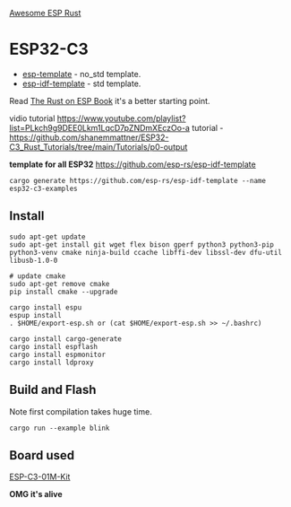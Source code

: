 
[Awesome ESP Rust](https://github.com/esp-rs/awesome-esp-rust)

# ESP32-C3

- [esp-template](https://github.com/esp-rs/esp-template)          - no_std template.
- [esp-idf-template](https://github.com/esp-rs/esp-idf-template)  - std template.
     

Read [The Rust on ESP Book](https://esp-rs.github.io/book/introduction.html) it's a better starting point.

vidio tutorial https://www.youtube.com/playlist?list=PLkch9g9DEE0Lkm1LqcD7pZNDmXEczOo-a
tutorial - https://github.com/shanemmattner/ESP32-C3_Rust_Tutorials/tree/main/Tutorials/p0-output

**template for all ESP32** https://github.com/esp-rs/esp-idf-template

    cargo generate https://github.com/esp-rs/esp-idf-template --name esp32-c3-examples
                     

## Install

    sudo apt-get update
    sudo apt-get install git wget flex bison gperf python3 python3-pip python3-venv cmake ninja-build ccache libffi-dev libssl-dev dfu-util libusb-1.0-0
     
    # update cmake                                      
    sudo apt-get remove cmake
    pip install cmake --upgrade

    cargo install espu
    espup install
    . $HOME/export-esp.sh or (cat $HOME/export-esp.sh >> ~/.bashrc)

    cargo install cargo-generate
    cargo install espflash
    cargo install espmonitor
    cargo install ldproxy
          

## Build and Flash

Note first compilation takes huge time.

    cargo run --example blink
     

## Board used

[ESP-C3-01M-Kit](https://docs.ai-thinker.com/_media/esp32/docs/esp-c3-01m-kit-v1.0_specification.pdf)
      
**OMG it's alive**
